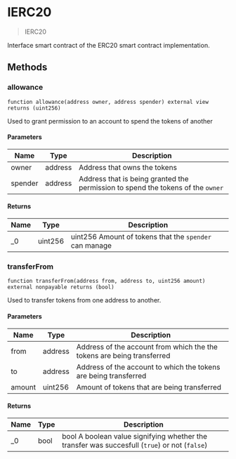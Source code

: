# IERC20



> IERC20

Interface smart contract of the ERC20 smart contract implementation.



## Methods

### allowance

```solidity
function allowance(address owner, address spender) external view returns (uint256)
```

Used to grant permission to an account to spend the tokens of another



#### Parameters

| Name | Type | Description |
|---|---|---|
| owner | address | Address that owns the tokens |
| spender | address | Address that is being granted the permission to spend the tokens of the `owner` |

#### Returns

| Name | Type | Description |
|---|---|---|
| _0 | uint256 | uint256 Amount of tokens that the `spender` can manage |

### transferFrom

```solidity
function transferFrom(address from, address to, uint256 amount) external nonpayable returns (bool)
```

Used to transfer tokens from one address to another.



#### Parameters

| Name | Type | Description |
|---|---|---|
| from | address | Address of the account from which the the tokens are being transferred |
| to | address | Address of the account to which the tokens are being transferred |
| amount | uint256 | Amount of tokens that are being transferred |

#### Returns

| Name | Type | Description |
|---|---|---|
| _0 | bool | bool A boolean value signifying whether the transfer was succesfull (`true`) or not (`false`) |




